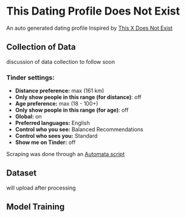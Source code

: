 # This Dating Profile Does Not Exist
An auto generated dating profile
Inspired by [This X Does Not Exist](https://thisxdoesnotexist.com/)

## Collection of Data
discussion of data collection to follow soon
### Tinder settings:
- **Distance preference:** max (161 km)
- **Only show people in this range (for distance)**: off
- **Age preference:** max (18 - 100+)
- **Only show people in this range (for age)**: off
- **Global:** on
- **Preferred languages:** English
- **Control who you see:** Balanced Recommendations
- **Control who sees you:** Standard 
- **Show me on Tinder:** off

Scraping was done through an [Automata script](https://automa.site/workflow/XMh5OA7NPf4pIrV3hy0G_)

## Dataset
will upload after processing

## Model Training
